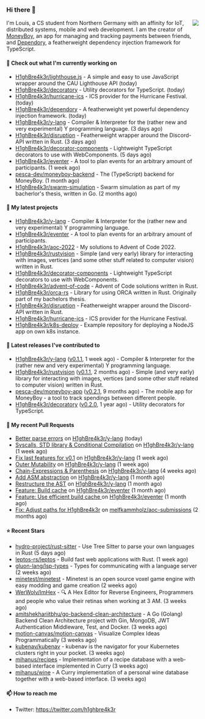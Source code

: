 ### Hi there 👋


<img align="right" src="https://github-readme-stats.vercel.app/api?username=h1ghbre4k3r">

I'm Louis, a CS student from Northern Germany with an affinity for IoT, distributed systems, mobile and web development. I am the creator of [MoneyBoy](https://github.com/pesca-dev/moneyboy-app), an app for managing and tracking payments between friends, and [Dependory](https://github.com/H1ghBre4k3r/dependory), a featherweight dependency injection framework for TypeScript.

#### 👷 Check out what I'm currently working on

- [H1ghBre4k3r/lighthouse.js](https://github.com/H1ghBre4k3r/lighthouse.js) - A simple and easy to use JavaScript wrapper around the CAU Lighthouse API (today)
- [H1ghBre4k3r/decoratory](https://github.com/H1ghBre4k3r/decoratory) - Utility decorators for TypeScript. (today)
- [H1ghBre4k3r/hurricane-ics](https://github.com/H1ghBre4k3r/hurricane-ics) - ICS provider for the Hurricane Festival. (today)
- [H1ghBre4k3r/dependory](https://github.com/H1ghBre4k3r/dependory) - A featherweight yet powerful dependency injection framework. (today)
- [H1ghBre4k3r/y-lang](https://github.com/H1ghBre4k3r/y-lang) - Compiler &amp; Interpreter for the (rather new and very experimental) Y programming language.  (3 days ago)
- [H1ghBre4k3r/disruption](https://github.com/H1ghBre4k3r/disruption) - Featherweight wrapper around the Discord-API written in Rust. (3 days ago)
- [H1ghBre4k3r/decorator-components](https://github.com/H1ghBre4k3r/decorator-components) - Lightweight TypeScript decorators to use with WebComponents. (5 days ago)
- [H1ghBre4k3r/eventer](https://github.com/H1ghBre4k3r/eventer) - A tool to plan events for an arbitrary amount of participants. (1 week ago)
- [pesca-dev/moneyboy-backend](https://github.com/pesca-dev/moneyboy-backend) - The (TypeScript) backend for MoneyBoy. (1 month ago)
- [H1ghBre4k3r/swarm-simulation](https://github.com/H1ghBre4k3r/swarm-simulation) - Swarm simulation as part of my bacherlor&#39;s thesis, written in Go. (2 months ago)

#### 🌱 My latest projects

- [H1ghBre4k3r/y-lang](https://github.com/H1ghBre4k3r/y-lang) - Compiler &amp; Interpreter for the (rather new and very experimental) Y programming language. 
- [H1ghBre4k3r/eventer](https://github.com/H1ghBre4k3r/eventer) - A tool to plan events for an arbitrary amount of participants.
- [H1ghBre4k3r/aoc-2022](https://github.com/H1ghBre4k3r/aoc-2022) - My solutions to Advent of Code 2022.
- [H1ghBre4k3r/rustvision](https://github.com/H1ghBre4k3r/rustvision) - Simple (and very early) library for interacting with images, vertices (and some other stuff related to computer vision) written in Rust. 
- [H1ghBre4k3r/decorator-components](https://github.com/H1ghBre4k3r/decorator-components) - Lightweight TypeScript decorators to use with WebComponents.
- [H1ghBre4k3r/advent-of-code](https://github.com/H1ghBre4k3r/advent-of-code) - Advent of Code solutions written in Rust.
- [H1ghBre4k3r/orca-rs](https://github.com/H1ghBre4k3r/orca-rs) - Library for using ORCA written in Rust. Originally part of my bachelors thesis.
- [H1ghBre4k3r/disruption](https://github.com/H1ghBre4k3r/disruption) - Featherweight wrapper around the Discord-API written in Rust.
- [H1ghBre4k3r/hurricane-ics](https://github.com/H1ghBre4k3r/hurricane-ics) - ICS provider for the Hurricane Festival.
- [H1ghBre4k3r/k8s-deploy](https://github.com/H1ghBre4k3r/k8s-deploy) - Example repository for deploying a NodeJS app on own k8s instance.

#### 🔭 Latest releases I've contributed to

- [H1ghBre4k3r/y-lang](https://github.com/H1ghBre4k3r/y-lang) ([v0.1.1](https://github.com/H1ghBre4k3r/y-lang/releases/tag/v0.1.1), 1 week ago) - Compiler &amp; Interpreter for the (rather new and very experimental) Y programming language. 
- [H1ghBre4k3r/rustvision](https://github.com/H1ghBre4k3r/rustvision) ([v0.1.1](https://github.com/H1ghBre4k3r/rustvision/releases/tag/v0.1.1), 2 months ago) - Simple (and very early) library for interacting with images, vertices (and some other stuff related to computer vision) written in Rust. 
- [pesca-dev/moneyboy-app](https://github.com/pesca-dev/moneyboy-app) ([v0.2.1](https://github.com/pesca-dev/moneyboy-app/releases/tag/v0.2.1), 9 months ago) - The mobile app for MoneyBoy - a tool to track spendings between different people.
- [H1ghBre4k3r/decoratory](https://github.com/H1ghBre4k3r/decoratory) ([v0.2.0](https://github.com/H1ghBre4k3r/decoratory/releases/tag/v0.2.0), 1 year ago) - Utility decorators for TypeScript.

#### 🔨 My recent Pull Requests

- [Better parse errors](https://github.com/H1ghBre4k3r/y-lang/pull/39) on [H1ghBre4k3r/y-lang](https://github.com/H1ghBre4k3r/y-lang) (today)
- [Syscalls, STD library &amp; Conditional Compilation](https://github.com/H1ghBre4k3r/y-lang/pull/35) on [H1ghBre4k3r/y-lang](https://github.com/H1ghBre4k3r/y-lang) (1 week ago)
- [Fix last features for v0.1](https://github.com/H1ghBre4k3r/y-lang/pull/33) on [H1ghBre4k3r/y-lang](https://github.com/H1ghBre4k3r/y-lang) (1 week ago)
- [Outer Mutability](https://github.com/H1ghBre4k3r/y-lang/pull/28) on [H1ghBre4k3r/y-lang](https://github.com/H1ghBre4k3r/y-lang) (1 week ago)
- [Chain-Expressions &amp; Parenthesis](https://github.com/H1ghBre4k3r/y-lang/pull/6) on [H1ghBre4k3r/y-lang](https://github.com/H1ghBre4k3r/y-lang) (4 weeks ago)
- [Add ASM abstraction](https://github.com/H1ghBre4k3r/y-lang/pull/2) on [H1ghBre4k3r/y-lang](https://github.com/H1ghBre4k3r/y-lang) (1 month ago)
- [Restructure the AST](https://github.com/H1ghBre4k3r/y-lang/pull/1) on [H1ghBre4k3r/y-lang](https://github.com/H1ghBre4k3r/y-lang) (1 month ago)
- [Feature: Build cache](https://github.com/H1ghBre4k3r/eventer/pull/18) on [H1ghBre4k3r/eventer](https://github.com/H1ghBre4k3r/eventer) (1 month ago)
- [Feature: Use efficient build cache ](https://github.com/H1ghBre4k3r/eventer/pull/12) on [H1ghBre4k3r/eventer](https://github.com/H1ghBre4k3r/eventer) (1 month ago)
- [Fix: Adjust paths for H1ghBre4k3r](https://github.com/melfkammholz/aoc-submissions/pull/26) on [melfkammholz/aoc-submissions](https://github.com/melfkammholz/aoc-submissions) (2 months ago)

#### ⭐ Recent Stars

- [hydro-project/rust-sitter](https://github.com/hydro-project/rust-sitter) - Use Tree Sitter to parse your own languages in Rust (5 days ago)
- [leptos-rs/leptos](https://github.com/leptos-rs/leptos) - Build fast web applications with Rust. (1 week ago)
- [gluon-lang/lsp-types](https://github.com/gluon-lang/lsp-types) - Types for communicating with a language server (2 weeks ago)
- [minetest/minetest](https://github.com/minetest/minetest) - Minetest is an open source voxel game engine with easy modding and game creation (2 weeks ago)
- [WerWolv/ImHex](https://github.com/WerWolv/ImHex) - 🔍 A Hex Editor for Reverse Engineers, Programmers and people who value their retinas when working at 3 AM. (3 weeks ago)
- [amitshekhariitbhu/go-backend-clean-architecture](https://github.com/amitshekhariitbhu/go-backend-clean-architecture) - A Go (Golang) Backend Clean Architecture project with Gin, MongoDB, JWT Authentication Middleware, Test, and Docker. (3 weeks ago)
- [motion-canvas/motion-canvas](https://github.com/motion-canvas/motion-canvas) - Visualize Complex Ideas Programmatically (3 weeks ago)
- [kubenav/kubenav](https://github.com/kubenav/kubenav) - kubenav is the navigator for your Kubernetes clusters right in your pocket. (3 weeks ago)
- [mihanus/recipes](https://github.com/mihanus/recipes) - Implementation of a recipe database with a web-based interface implemented in Curry (3 weeks ago)
- [mihanus/wine](https://github.com/mihanus/wine) - A Curry implementation of a personal wine database together with a web-based interface. (3 weeks ago)

#### 📫 How to reach me

- Twitter: https://twitter.com/h1ghbre4k3r
